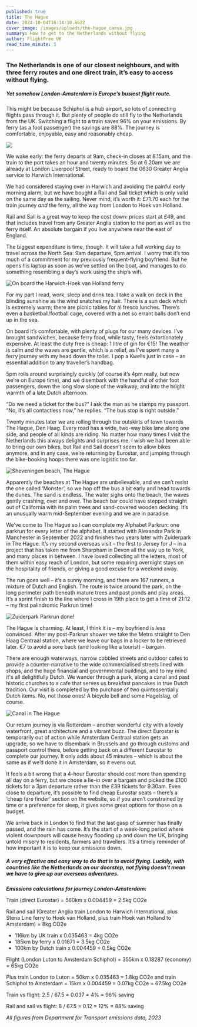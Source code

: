 ```yaml
---
published: true
title: The Hague
date: 2024-10-04T16:14:10.862Z
cover_image: /images/uploads/the-hague_canva.jpg
summary: How to get to the Netherlands without flying
author: FlightFree UK
read_time_minute: 5
---
```

### The Netherlands is one of our closest neighbours, and with three ferry routes and one direct train, it’s easy to access without flying. 

##### Yet somehow London-Amsterdam is Europe’s busiest flight route. 

This might be because Schiphol is a hub airport, so lots of connecting flights pass through it. But plenty of people do still fly to the Netherlands from the UK. Switching a flight to a train saves 96% on your emissions. By ferry (as a foot passenger) the savings are 88%. The journey is comfortable, enjoyable, easy and reasonably cheap. 

![](/images/uploads/lon-amsterdam_ffuk.jpg)

We wake early: the ferry departs at 9am, check-in closes at 8.15am, and the train to the port takes an hour and twenty minutes. So at 6.20am we are already at London Liverpool Street, ready to board the 0630 Greater Anglia service to Harwich International.

We had considered staying over in Harwich and avoiding the painful early morning alarm, but we have bought a Rail and Sail ticket which is only valid on the same day as the sailing. Never mind, it’s worth it: £71.70 each for the train journey *and* the ferry, all the way from London to Hoek van Holland. 

Rail and Sail is a great way to keep the cost down: prices start at £49, and that includes travel from any Greater Anglia station to the port as well as the ferry itself. An absolute bargain if you live anywhere near the east of England.

The biggest expenditure is time, though. It will take a full working day to travel across the North Sea: 9am departure, 5pm arrival. I worry that it’s too much of a commitment for my previously frequent-flying boyfriend. But he opens his laptop as soon as we’ve settled on the boat, and manages to do something resembling a day’s work using the ship’s wifi. 

![](/images/uploads/harwich-ferry_ahughes.jpg "On board the Harwich-Hoek van Holland ferry")

For my part I read, work, sleep and drink tea. I take a walk on deck in the blinding sunshine as the wind snatches my hair. There is a sun deck which is extremely warm; there are picnic tables for al fresco lunches. There’s even a basketball/football cage, covered with a net so errant balls don’t end up in the sea. 

On board it’s comfortable, with plenty of plugs for our many devices. I’ve brought sandwiches, because ferry food, while tasty, feels extortionately expensive. At least the duty free is cheap: 1 litre of gin for €15! The weather is calm and the waves are gentle, which is a relief, as I’ve spent many a ferry journey with my head down the toilet. I pop a Kwells just in case – an essential addition to any traveller’s handbag.

5pm rolls around surprisingly quickly (of course it’s 4pm really, but now we’re on Europe time), and we disembark with the handful of other foot passengers, down the long slow slope of the walkway, and into the bright warmth of a late Dutch afternoon. 

“Do we need a ticket for the bus?” I ask the man as he stamps my passport. “No, it’s all contactless now,” he replies. “The bus stop is right outside.”

Twenty minutes later we are rolling through the outskirts of town towards The Hague, Den Haag. Every road has a wide, two-way bike lane along one side, and people of all kinds are riding. No matter how many times I visit the Netherlands this always delights and surprises me. I wish we had been able to bring our own bikes, but Rail and Sail doesn’t seem to allow bikes anymore, and in any case, we’re returning by Eurostar, and jumping through the bike-booking hoops there was one logistic too far. 

![](/images/uploads/the-hague-beach_canva.jpg "Sheveningen beach, The Hague")

Apparently the beaches at The Hague are unbelievable, and we can’t resist the one called ‘Monster’, so we hop off the bus a bit early and head towards the dunes. The sand is endless. The water sighs onto the beach, the waves gently crashing, over and over. The beach bar could have stepped straight out of California with its palm trees and sand-covered wooden decking. It’s an unusually warm mid-September evening and we are in paradise.

We’ve come to The Hague so I can complete my Alphabet Parkrun: one parkrun for every letter of the alphabet. It started with Alexandra Park in Manchester in September 2022 and finishes two years later with Zuiderpark in The Hague. It’s my second overseas visit – the first to Jersey for J – in a project that has taken me from Sharpham in Devon all the way up to York, and many places in between. I have loved collecting all the letters, most of them within easy reach of London, but some requiring overnight stays on the hospitality of friends, or giving a good excuse for a weekend away. 

The run goes well – it’s a sunny morning, and there are 167 runners, a mixture of Dutch and English. The route is twice around the park, on the long perimeter path beneath mature trees and past ponds and play areas. It’s a sprint finish to the line where I cross in 19th place to get a time of 21:12 – my first palindromic Parkrun time! 

![](/images/uploads/parkrun-zuiderpark_ahughes.jpg "Zuiderpark Parkrun done!")

The Hague is charming. At least, I think it is – my boyfriend is less convinced. After my post-Parkrun shower we take the Metro straight to Den Haag Centraal station, where we leave our bags in a locker to be retrieved later. €7 to avoid a sore back (and looking like a tourist) – bargain. 

There are enough waterways, narrow cobbled streets and outdoor cafes to provide a counter-narrative to the wide commercialised streets lined with shops, and the huge financial and governmental buildings, and to my mind it's all delightfully Dutch. We wander through a park, along a canal and past historic churches to a cafe that serves us breakfast pancakes in true Dutch tradition. Our visit is completed by the purchase of two quintessentially Dutch items. No, not those ones! A bicycle bell and some Hagelslag, of course.

![](/images/uploads/the-hague-canal_canva.jpg "Canal in The Hague")

Our return journey is via Rotterdam – another wonderful city with a lovely waterfront, great architecture and a vibrant buzz. The direct Eurostar is temporarily out of action while Amsterdam Centraal station gets an upgrade, so we have to disembark in Brussels and go through customs and passport control there, before getting back on a different Eurostar to complete our journey. It only adds about 45 minutes – which is about the same as if we’d done it in Amsterdam, so it evens out. 

It feels a bit wrong that a 4-hour Eurostar should cost more than spending all day on a ferry, but we chose a lie-in over a bargain and picked the £100 tickets for a 3pm departure rather than the £39 tickets for 9.30am. Even close to departure, it’s possible to find cheap Eurostar seats – there’s a ‘cheap fare finder’ section on the website, so if you aren’t constrained by time or a preference for sleep, it gives some great options for those on a budget.

We arrive back in London to find that the last gasp of summer has finally passed, and the rain has come. It’s the start of a week-long period where violent downpours will cause heavy flooding up and down the UK, bringing untold misery to residents, farmers and travellers. It’s a timely reminder of how important it is to keep our emissions down. 

##### A very effective and easy way to do that is to avoid flying. Luckily, with countries like the Netherlands on our doorstep, not flying doesn’t mean we have to give up our overseas adventures.

***E﻿missions calculations for journey London-Amsterdam:***

Train (direct Eurostar) = 560km x 0.004459 = 2.5kg CO2e 

Rail and sail (Greater Anglia train London to Harwich International, plus Stena Line ferry to Hoek van Holland, plus train Hoek van Holland to Amsterdam) = 8kg CO2e

* 116km by UK train x 0.035463 = 4kg CO2e 
* 185km by ferry x 0.01871 = 3.5kg CO2e
* 100km by Dutch train x 0.004459 = 0.5kg CO2e

Flight (London Luton to Amsterdam Schiphol) = 355km x 0.18287 (economy) = 65kg CO2e

P﻿lus train London to Luton = 50km x 0.035463 = 1.8kg CO2e and train Schiphol to Amsterdam = 15km x 0.004459 = 0.07kg CO2e = 67.5kg CO2e

Train vs flight: 2.5 / 67.5 = 0.037 = 4% = 96% saving

Rail and sail vs flight: 8 / 67.5 = 0.12 = 12% = 88% saving

*A﻿ll figures from Department for Transport emissions data, 2023*